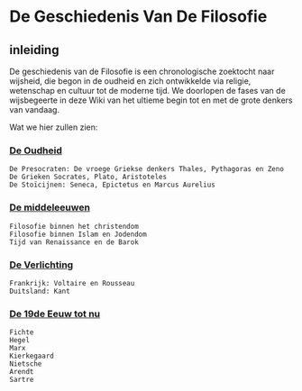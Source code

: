 # De Geschiedenis Van De Filosofie

## inleiding

De geschiedenis van de Filosofie is een chronologische zoektocht naar wijsheid, die begon in de oudheid en zich ontwikkelde via religie, 
wetenschap en cultuur tot de moderne tijd. We doorlopen de fases van de wijsbegeerte in deze Wiki van het ultieme begin tot en met de grote denkers van vandaag.

Wat we hier zullen zien:

### [De Oudheid](De_oudheid.md)
    De Presocraten: De vroege Griekse denkers Thales, Pythagoras en Zeno
    De Grieken Socrates, Plato, Aristoteles
    De Stoïcijnen: Seneca, Epictetus en Marcus Aurelius

### [De middeleeuwen](De_Middeleeuwen.md)
    Filosofie binnen het christendom
    Filosofie binnen Islam en Jodendom
    Tijd van Renaissance en de Barok

### [De Verlichting](De_Verlichting.md) 
    Frankrijk: Voltaire en Rousseau
    Duitsland: Kant

### [De 19de Eeuw tot nu](De_Negentiende_Eeuw_Tot_Nu.md)
    Fichte
    Hegel
    Marx
    Kierkegaard
    Nietsche
    Arendt
    Sartre
